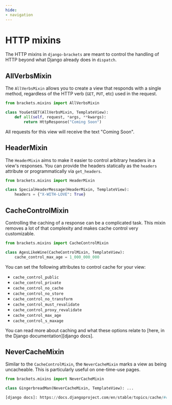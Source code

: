 ```yaml
---
hide:
- navigation
---
```


# HTTP mixins

The HTTP mixins in `django-brackets` are meant to control the handling
of HTTP beyond what Django already does in `dispatch`.

## AllVerbsMixin

The `AllVerbsMixin` allows you to create a view that responds with
a single method, regardless of the HTTP verb (`GET`, `PUT`, etc) used in the request.

```py
from brackets.mixins import AllVerbsMixin

class YouGetGET(AllVerbsMixin, TemplateView):
    def all(self, request, *args, **kwargs):
        return HttpResponse("Coming Soon")
```

All requests for this view will receive the text "Coming Soon".

## HeaderMixin

The `HeaderMixin` aims to make it easier to control arbitrary headers in
a view's responses. You can provide the headers statically as the `headers`
attribute or programmatically via `get_headers`.

```py
from brackets.mixins import HeaderMixin

class SpecialHeaderMessage(HeaderMixin, TemplateView):
    headers = {"X-WITH-LOVE": True}
```

## CacheControlMixin

Controlling the caching of a response can be a complicated task. This
mixin removes a lot of that complexity and makes cache control very
customizable.

```py
from brackets.mixins import CacheControlMixin

class AgesLikeWine(CacheControlMixin, TemplateView):
    cache_control_max_age = 1_000_000_000
```

You can set the following attributes to control cache for your view:

- `cache_control_public`
- `cache_control_private`
- `cache_control_no_cache`
- `cache_control_no_store`
- `cache_control_no_transform`
- `cache_control_must_revalidate`
- `cache_control_proxy_revalidate`
- `cache_control_max_age`
- `cache_control_s_maxage`

You can read more about caching and what these options relate to
[here, in the Django documentation][django docs].

## NeverCacheMixin

Similar to the `CacheControlMixin`, the `NeverCacheMixin` marks a view as
being uncacheable. This is particularly useful on one-time-use pages.

```py
from brackets.mixins import NeverCacheMixin

class GingerbreadMan(NeverCacheMixin, TemplateView): ...

[django docs]: https://docs.djangoproject.com/en/stable/topics/cache/#controlling-cache-using-other-headers
